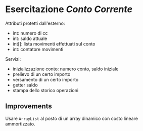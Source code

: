 # Esercitazione _Conto Corrente_

Attributi protetti dall'esterno:
 - int: numero di cc
 - int: saldo attuale
 - int[]: lista movimenti effettuati sul conto
 - int: contatore movimenti

Servizi:
 - inizializzazione conto: numero conto, saldo iniziale
 - prelievo di un certo importo
 - versamento di un certo importo
 - getter saldo
 - stampa dello storico operazioni

## Improvements
Usare `ArrayList` al posto di un array dinamico con costo lineare ammortizzato.